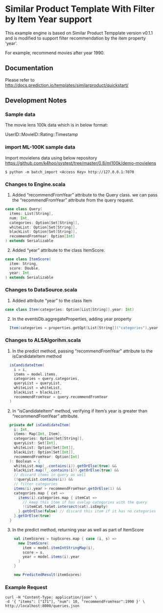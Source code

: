 # Similar Product Template With Filter by Item Year support

This example engine is based on Similar Product Tempplate version v0.1.1 and is modified to support filter recommendation by the item property 'year'.

For example, recommend movies after year 1990.

## Documentation

Please refer to http://docs.prediction.io/templates/similarproduct/quickstart/

## Development Notes

### Sample data

The movie lens 100k data which is in below format:

UserID::MovieID::Rating::Timestamp

### import ML-100K sample data

Import movielens data using below repository
https://github.com/k4hoo/systest/tree/master/0.8/ml100k/demo-movielens

```
$ python -m batch_import <Access Key> http://127.0.0.1:7070
```

### Changes to Engine.scala


1) Added “recommendFromYear” attribute to the Query class. we can pass the “recommendFromYear” attribute from the query request.

```scala
case class Query(
  items: List[String],
  num: Int,
  categories: Option[Set[String]],
  whiteList: Option[Set[String]],
  blackList: Option[Set[String]],
  recommendFromYear: Option[Int]
) extends Serializable
```

2)  Added “year” attribute to the class ItemScore.

```scala
case class ItemScore(
  item: String,
  score: Double,
  year: Int
) extends Serializable

```

### Changes to DataSource.scala

1) Added attribute “year” to the class Item

```scala
case class Item(categories: Option[List[String]],year: Int)
```

2) In the eventsDb.aggregateProperties, adding year property

```scala
  Item(categories = properties.getOpt[List[String]]("categories"),year = properties.get[Int]("year"))
```

### Changes to ALSAlgorihm.scala


1) In the predict method, passing “recommendFromYear” attribute to the isCandidateItem method

```scala
  isCandidateItem(
    i = i,
    items = model.items,
    categories = query.categories,
    queryList = queryList,
    whiteList = whiteList,
    blackList = blackList,
    recommendFromYear = query.recommendFromYear
  )
```

2) In “isCandidateItem” method, verifying if Item’s year is greater than “recommendFromYear” attribute.

```scala
  private def isCandidateItem(
    i: Int,
    items: Map[Int, Item],
    categories: Option[Set[String]],
    queryList: Set[Int],
    whiteList: Option[Set[Int]],
    blackList: Option[Set[Int]],
    recommendFromYear: Option[Int]
  ): Boolean = {
    whiteList.map(_.contains(i)).getOrElse(true) &&
    blackList.map(!_.contains(i)).getOrElse(true) &&
    // discard items in query as well
    (!queryList.contains(i)) &&
    // filter categories
    items(i).year > recommendFromYear.getOrElse(1) &&
    categories.map { cat =>
      items(i).categories.map { itemCat =>
        // keep this item if has ovelap categories with the query
        !(itemCat.toSet.intersect(cat).isEmpty)
      }.getOrElse(false) // discard this item if it has no categories
    }.getOrElse(true)
  }
```

3)  In the predict method, returning year as well as part of ItemScore

```scala
    val itemScores = topScores.map { case (i, s) =>
      new ItemScore(
        item = model.itemIntStringMap(i),
        score = s,
        year = model.items(i).year
      )
    }

    new PredictedResult(itemScores)
```

### Example Request

```
curl -H "Content-Type: application/json" \
-d '{ "items": ["171"], "num": 10, "recommendFromYear":1990 }' \
http://localhost:8000/queries.json
```
